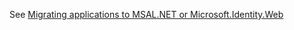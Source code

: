 See [Migrating applications to MSAL.NET or Microsoft.Identity.Web](https://docs.microsoft.com/en-us/azure/active-directory/develop/msal-net-migration)
